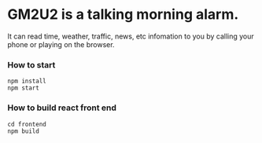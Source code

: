 # GM2U2 is a talking morning alarm.

It can read time, weather, traffic, news, etc infomation to you by calling your phone or playing on the browser.

### How to start
``` 
npm install
npm start
```

### How to build react front end
```
cd frontend
npm build
```